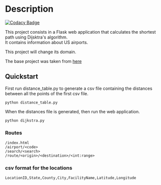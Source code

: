 # Description

[![Codacy Badge](https://api.codacy.com/project/badge/Grade/2de3509075bc46a7a1157f226041a18b)](https://app.codacy.com/app/AldoGatica123/dijkstra?utm_source=github.com&utm_medium=referral&utm_content=AldoGatica123/dijkstra&utm_campaign=Badge_Grade_Dashboard)

This project consists in a Flask web application that calculates the shortest path using Dijsktra's algorithm.  
It contains information about US airports.

This project will change its domain.

The base project was taken from [here](https://github.com/theonemule/python-lab)

## Quickstart
First run distance_table.py to generate a csv file containing the distances between all the points of the first csv file.
```commandline
python distance_table.py
```
When the distances file is generated, then run the web application.
```commandline
python dijkstra.py
```

### Routes
```text
/index.html
/airport/<code>
/search/<search>
/route/<origin>/<destination>/<int:range>
```


### csv format for the locations
```csv
LocationID,State,County,City,FacilityName,Latitude,Longitude
```
